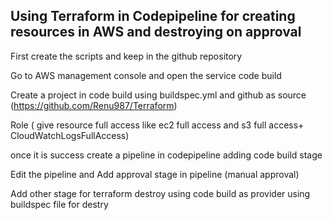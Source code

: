 ## Using Terraform in Codepipeline for creating resources in AWS and destroying on approval

First create the scripts and keep in the github repository

Go to AWS management console and open the service code build

Create a project in code build using buildspec.yml and github as source (https://github.com/Renu987/Terraform)

Role ( give resource full access like ec2 full access and s3 full access+ CloudWatchLogsFullAccess)

once it is success create a pipeline in codepipeline adding code build stage

Edit the pipeline and Add approval stage in pipeline (manual approval)

Add other stage for terraform destroy using code build as provider using buildspec file for destry







